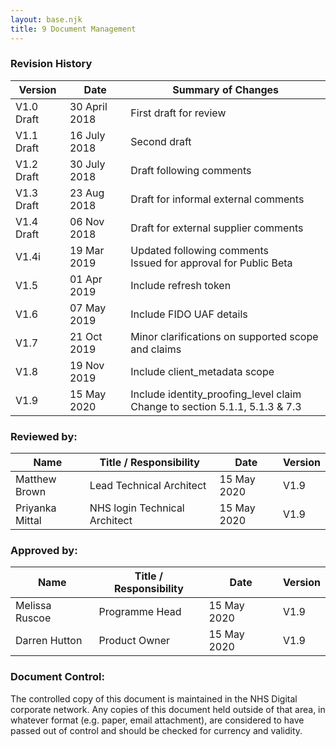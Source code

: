 ```yaml
---
layout: base.njk
title: 9 Document Management
---
```


### Revision History

| **Version** | **Date**      | **Summary of Changes**                             |
| ----------- | ------------- | -------------------------------------------------- |
| V1.0 Draft  | 30 April 2018 | First draft for review                             |
| V1.1 Draft  | 16 July 2018  | Second draft                                       |
| V1.2 Draft  | 30 July 2018  | Draft following comments                           |
| V1.3 Draft  | 23 Aug 2018   | Draft for informal external comments               |
| V1.4 Draft  | 06 Nov 2018   | Draft for external supplier comments               |
| V1.4i       | 19 Mar 2019   | Updated following comments <br> Issued for approval for Public Beta |
| V1.5        | 01 Apr 2019   | Include refresh token                              |
| V1.6        | 07 May 2019   | Include FIDO UAF details                           |
| V1.7        | 21 Oct 2019   | Minor clarifications on supported scope and claims |
| V1.8        | 19 Nov 2019   | Include client_metadata scope                      |
| V1.9        | 15 May 2020   | Include identity_proofing_level claim <br> Change to section 5.1.1, 5.1.3 & 7.3 |


### Reviewed by:

| **Name** | **Title / Responsibility**    | **Date**      | **Version** |
| ----------------- | ----------------------------- | ------------- | ----------- |
| Matthew Brown     | Lead Technical Architect      | 15 May 2020   | V1.9        |
| Priyanka Mittal   | NHS login Technical Architect | 15 May 2020   | V1.9        |

### Approved by:

| **Name**       | **Title / Responsibility** | **Date**    | **Version** |
| -------------- | -------------------------- | ----------- | ----------- |
| Melissa Ruscoe | Programme Head             | 15 May 2020 | V1.9        |
| Darren Hutton  | Product Owner              | 15 May 2020 | V1.9        |

### Document Control:

The controlled copy of this document is maintained in the NHS Digital corporate network. Any copies of this document held outside of that area, in whatever format (e.g. paper, email attachment), are considered to have passed out of control and should be checked for currency and validity.